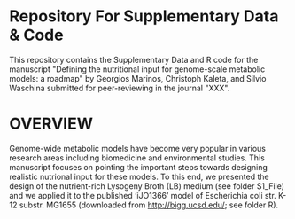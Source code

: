 # Repository For Supplementary Data & Code
This repository contains the Supplementary Data and R code for the manuscript "Defining the nutritional input for genome-scale metabolic models: a roadmap" by Georgios Marinos, Christoph Kaleta, and Silvio Waschina submitted for peer-reviewing in the journal "XXX".


OVERVIEW
========

Genome-wide metabolic models have become very popular in various research areas including biomedicine and environmental studies. This manuscript focuses on pointing the important steps towards designing realistic nutrional input for these models. To this end, we presented the design of the nutrient-rich Lysogeny Broth (LB) medium (see folder S1_File) and we applied it to the published ‘iJO1366’ model of Escherichia coli str. K-12 substr. MG1655 (downloaded from http://bigg.ucsd.edu/; see folder R).  


